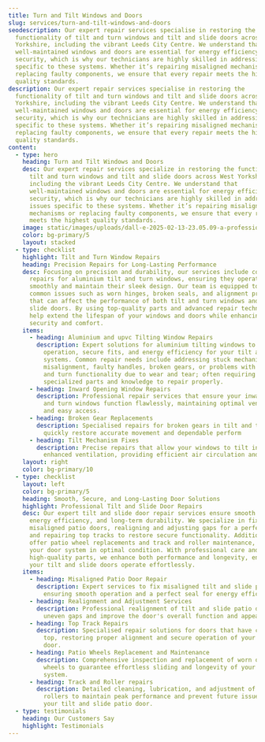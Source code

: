 ```yaml
---
title: Turn and Tilt Windows and Doors
slug: services/turn-and-tilt-windows-and-doors
seodescription: Our expert repair services specialise in restoring the
  functionality of tilt and turn windows and tilt and slide doors across West
  Yorkshire, including the vibrant Leeds City Centre. We understand that
  well-maintained windows and doors are essential for energy efficiency and
  security, which is why our technicians are highly skilled in addressing issues
  specific to these systems. Whether it’s repairing misaligned mechanisms or
  replacing faulty components, we ensure that every repair meets the highest
  quality standards.
description: Our expert repair services specialise in restoring the
  functionality of tilt and turn windows and tilt and slide doors across West
  Yorkshire, including the vibrant Leeds City Centre. We understand that
  well-maintained windows and doors are essential for energy efficiency and
  security, which is why our technicians are highly skilled in addressing issues
  specific to these systems. Whether it’s repairing misaligned mechanisms or
  replacing faulty components, we ensure that every repair meets the highest
  quality standards.
content:
  - type: hero
    heading: Turn and Tilt Windows and Doors
    desc: Our expert repair services specialize in restoring the functionality of
      tilt and turn windows and tilt and slide doors across West Yorkshire,
      including the vibrant Leeds City Centre. We understand that
      well-maintained windows and doors are essential for energy efficiency and
      security, which is why our technicians are highly skilled in addressing
      issues specific to these systems. Whether it’s repairing misaligned
      mechanisms or replacing faulty components, we ensure that every repair
      meets the highest quality standards.
    image: static/images/uploads/dall-e-2025-02-13-23.05.09-a-professional-worker-installing-a-tilt-and-turn-window-in-a-stylish-modern-living-room.-the-room-features-elegant-teal-colored-walls-a-cozy-sofa-a.webp
    color: bg-primary/5
    layout: stacked
  - type: checklist
    highlight: Tilt and Turn Window Repairs
    heading: Precision Repairs for Long-Lasting Performance
    desc: Focusing on precision and durability, our services include comprehensive
      repairs for aluminium tilt and turn windows, ensuring they operate
      smoothly and maintain their sleek design. Our team is equipped to handle
      common issues such as worn hinges, broken seals, and alignment problems
      that can affect the performance of both tilt and turn windows and tilt and
      slide doors. By using top-quality parts and advanced repair techniques, we
      help extend the lifespan of your windows and doors while enhancing overall
      security and comfort.
    items:
      - heading: Aluminium and upvc Tilting Window Repairs
        description: Expert solutions for aluminium tilting windows to restore smooth
          operation, secure fits, and energy efficiency for your tilt and turn
          systems. Common repair needs include addressing stuck mechanisms,
          misalignment, faulty handles, broken gears, or problems with the tilt
          and turn functionality due to wear and tear; often requiring
          specialized parts and knowledge to repair properly. 
      - heading: Inward Opening Window Repairs
        description: Professional repair services that ensure your inward opening tilt
          and turn windows function flawlessly, maintaining optimal ventilation
          and easy access.
      - heading: Broken Gear Replacements
        description: Specialised repairs for broken gears in tilt and turn windows to
          quickly restore accurate movement and dependable perform
      - heading: Tilt Mechanism Fixes
        description: Precise repairs that allow your windows to tilt inwards for
          enhanced ventilation, providing efficient air circulation and comfort.
    layout: right
    color: bg-primary/10
  - type: checklist
    layout: left
    color: bg-primary/5
    heading: Smooth, Secure, and Long-Lasting Door Solutions
    highlight: Professional Tilt and Slide Door Repairs
    desc: Our expert tilt and slide door repair services ensure smooth operation,
      energy efficiency, and long-term durability. We specialize in fixing
      misaligned patio doors, realigning and adjusting gaps for a perfect fit,
      and repairing top tracks to restore secure functionality. Additionally, we
      offer patio wheel replacements and track and roller maintenance, keeping
      your door system in optimal condition. With professional care and
      high-quality parts, we enhance both performance and longevity, ensuring
      your tilt and slide doors operate effortlessly.
    items:
      - heading: Misaligned Patio Door Repair
        description: Expert services to fix misaligned tilt and slide patio doors,
          ensuring smooth operation and a perfect seal for energy efficiency.
      - heading: Realignment and Adjustment Services
        description: Professional realignment of tilt and slide patio doors to correct
          uneven gaps and improve the door's overall function and appearance.
      - heading: Top Track Repairs
        description: Specialised repair solutions for doors that have come off at the
          top, restoring proper alignment and secure operation of your patio
          door.
      - heading: Patio Wheels Replacement and Maintenance
        description: Comprehensive inspection and replacement of worn or damaged patio
          wheels to guarantee effortless sliding and longevity of your door
          system.
      - heading: Track and Roller repairs
        description: Detailed cleaning, lubrication, and adjustment of tracks and
          rollers to maintain peak performance and prevent future issues with
          your tilt and slide patio door.
  - type: testimonials
    heading: Our Customers Say
    highlight: Testimonials
---
```


